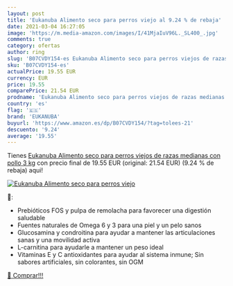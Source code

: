 ```yaml
---
layout: post
title: 'Eukanuba Alimento seco para perros viejo al 9.24 % de rebaja'
date: 2021-03-04 16:27:05
image: 'https://m.media-amazon.com/images/I/41MjaIuV96L._SL400_.jpg'
comments: true
category: ofertas
author: ring
slug: 'B07CVDY154-es Eukanuba Alimento seco para perros viejos de razas...'
sku: 'B07CVDY154-es'
actualPrice: 19.55 EUR
currency: EUR
price: 19.55
comparePrice: 21.54 EUR
prodname: 'Eukanuba Alimento seco para perros viejos de razas medianas con pollo 3 kg'
country: 'es'
flag: '🇪🇸'
brand: 'EUKANUBA'
buyurl: 'https://www.amazon.es/dp/B07CVDY154/?tag=tolees-21'
descuento: '9.24'
average: '19.55'
---
```


Tienes [Eukanuba Alimento seco para perros viejos de razas medianas con pollo 3 kg](https://www.amazon.es/dp/B07CVDY154/?tag=tolees-21) con precio final de  19.55 EUR (original: 21.54 EUR) (9.24 %  de rebaja) aqui!

[![Eukanuba Alimento seco para perros viejo](https://m.media-amazon.com/images/I/41MjaIuV96L._SL400_.jpg)](https://www.amazon.es/dp/B07CVDY154/?tag=tolees-21)

🔎:

- Prebióticos FOS y pulpa de remolacha para favorecer una digestión saludable
- Fuentes naturales de Omega 6 y 3 para una piel y un pelo sanos
- Glucosamina y condroitina para ayudar a mantener las articulaciones sanas y una movilidad activa
- L-carnitina para ayudarle a mantener un peso ideal
- Vitaminas E y C antioxidantes para ayudar al sistema inmune; Sin sabores artificiales, sin colorantes, sin OGM

[🛒 Comprar!!!](https://www.amazon.es/dp/B07CVDY154/?tag=tolees-21)

